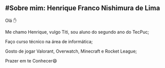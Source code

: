 #Sobre mim: Henrique Franco Nishimura de Lima 
---
Olá :hand: 

Me chamo Henrique, vulgo Titi, sou aluno do segundo ano do TecPuc; 

Faço curso técnico na área de informática; 

Gosto de jogar Valorant, Overwatch, Minecraft e Rocket League; 

Prazer em te Conhecer:smile: 
